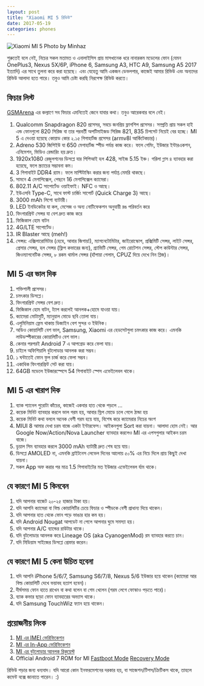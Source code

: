 ```yaml
---
layout: post
title: "Xiaomi MI 5 রিভিউ"
date: 2017-05-19
categories: phones
---
```


![Xiaomi MI 5 Photo by Minhaz](http://i.imgur.com/nbBzviE.jpg)

শুরুতেই বলে নেই, নিচের সকল মতামত ও এনালাইসিস প্রায় মাসখানেক ধরে নানারকম মডেলের ফোন (যেমন OnePlus3, Nexus 5X/6P, iPhone 6, Samsung A3, HTC A9, Samsung A5 2017 ইত্যাদি) এর সাথে তুলনা করে করা হয়েছে। এবং যেহেতু আমি একজন ডেভলপার, কাজেই আমার রিভিউ এবং অন্যদের রিভিউ আলাদা হতে পারে। তবুও আমি চেষ্টা করছি নিরপেক্ষ রিভিউ করতে।

## ফিচার লিস্ট

[GSMArena](http://www.gsmarena.com/xiaomi_mi_5-6948.php) এর কল্যাণে সব ফিচার এমনিতেই জেনে যাবার কথা। তবুও আরেকবার বলে নেই।

1. Qualcomm Snapdragon 820 প্রসেসর, সবচে জনপ্রিয় ফ্লাগশিপ প্রসেসর। সম্প্রতি প্রায় সকল হাই এন্ড ফোনগুলো 820 সিরিজ বা তার পরবর্তী অপটিমাইজড সিরিজ 821, 835 চিপসেট নিয়েই বের হচ্ছে। MI 5 এ দেওয়া হয়েছে কোয়াড কোর ২.১৫ গিগাহার্টজ প্রসেসর (armv8l আর্কিটেকচার)।
2. Adreno 530 জিপিইউ যা 650 মেগাহার্টজ স্পীড পর্যন্ত কাজ করে। ফলে গেমিং, ইউজার ইন্টারএকশন, এনিমেশন, ভিডিও রেন্ডারিং হয় দ্রুত।
3. 1920x1080 রেজুলশনের ডিসপ্লে যার পিপিআই হল 428, সাইজ 5.15 ইঞ্চ। গরিলা গ্লাস ৪ ব্যাবহার করা হয়েছে, ফলে স্ক্র্যাচের সম্ভাবনা কম।
4. 3 গিগাবাইট DDR4 র‍্যাম। ফলে মাল্টিটাস্কিং করার জন্য পর্যাপ্ত মেমরি থাকছে।
5. সামনে 4 মেগাপিক্সেল, পেছনে 16 মেগাপিক্সেল ক্যামেরা।
6. 802.11 A/C সাপোর্টেড ওয়াইফাই। NFC ও আছে।
7. ইউএসবি Type-C, সাথে ফাস্ট চার্জিং সাপোর্ট (Quick Charge 3) আছে।
8. 3000 mAh লিপো ব্যাটারী।
9. LED ইনডিকেটর যা কল, মেসেজ ও অন্য নোটিফেকশন অনুযায়ী রঙ পরিবর্তন করে
10. ফিংগারপ্রিন্ট সেন্সর যা বেশ দ্রুত কাজ করে
11. ফিজিকাল হোম বাটন
12. 4G/LTE সাপোর্টেড।
13. IR Blaster আছে (meh!)
14. সেন্সর: এক্সিলারোমিটার (হেহে, আবার জিগায়!), ম্যাগনেটোমিটার, জাইরোস্কোপ, প্রক্সিমিটি সেন্সর, লাইট সেন্সর, প্রেসার সেন্সর, হল সেন্সর (ফ্লিপ কভারের জন্য), গ্র্যাভিটি সেন্সর, গেম রোটেশন সেন্সর, স্টেপ কাউন্টার সেন্সর, জিওম্যাগনেটিক সেন্সর, ৮ রকম থার্মাল সেন্সর (হাঁপায়া গেলাম, CPUZ দিয়ে দেখে নিন প্লিজ)।

## MI 5 এর ভাল দিক

1. শক্তিশালী প্রসেসর।
2. চমৎকার ডিসপ্লে।
3. ফিংগারপ্রিন্ট সেন্সর বেশ দ্রুত।
4. ফিজিকাল হোম বাটন, ট্যাপ করলেই আনলক+হোমে যাওয়া যায়।
5. ক্যামেরা মোটামুটি, ম্যানুয়াল মোডে ছবি তোলা যায়।
6. এলুমিনিয়াম ফ্রেম থাকায় ডিজাইন বেশ সুন্দর ও ইউনিক।
7. অডিও কোয়ালিটি বেশ ভাল, Samsung, Xiaomi এর হেডসেটগুলা চমৎকার কাজ করে। এমনকি লাউডস্পীকারের কোয়ালিটিও বেশ ভাল।
8. কেনার পরপরই Android 7 এ আপগ্রেড করে ফেলা যায়।
9. চাইলে অফিশিয়ালি বুটলোডার আনলক করা সম্ভব।
10. ১ ঘন্টাতেই ফোন ফুল চার্জ করে ফেলা সম্ভব।
11. একাধিক ফিংগারপ্রিন্ট সেট করা যায়।
12. 64GB মডেলে ইউজারস্পেসে 54 গিগাবাইট স্পেস এভেইলেবল থাকে।

## MI 5 এর খারাপ দিক

1. ব্যাক প্যানেল পুরোটা কাঁচের, কাজেই একবার হাত থেকে পড়লে ...
2. কয়েক মিনিট ব্যাবহার করলে ভাল গরম হয়, আবার স্লিপ মোডে চলে গেলে ঠান্ডা হয়
3. কয়েক মিনিট কথা বললে অনেক বেশী গরম হয়ে যায়, বিশেষ করে ক্যামেরার নিচের অংশ
4. MIUI 8 আমার দেখা চরম বাজে একটা ইন্টারফেস। আইকনগুলা Sort করা যায়না। আলাদা হোম নেই। আর Google Now/Action/Nova Launcher ব্যাবহার করলেও MI এর এপসগুলার আইকন চরম বাজে।
5. ডুয়াল সিম ব্যাবহার করলে 3000 mAh ব্যাটারী দ্রুত শেষ হয়ে যায়।
6. ডিসপ্লে AMOLED না, এমনকি ব্রাইটনেস লেভেল দিনের আল‌োয় ৫০% এর নিচে দিলে প্রায় কিছুই দেখা যায়না।
7. সকল App অফ করার পর মাত্র 1.5 গিগাবাইটের মত ইউজার এভেইলেবল র্যাম থাকে।

## যে কারণে MI 5 কিনবেন

1. যদি আপনার বাজেট ২০-২৫ হাজার টাকা হয়।
2. যদি আপনি ক্যামেরা বা বিল্ড কোয়ালিটির চেয়ে ফিচার ও স্পীডকে বেশী প্রাধান্য দিয়ে থাকেন।
3. যদি আপনার হাত থেকে ফোন পড়ে ভাঙার হার কম হয়।
4. যদি Android Nougat আপডেট না পেলে আপনার ঘুমে সমস্যা হয়।
5. যদি আপনার A/C ব্যান্ডের রাউটার থাকে।
6. যদি বুটলোডার আনলক করে Lineage OS (aka CyanogenMod) রম ব্যাবহার করতে চান।
7. যদি মিডিয়াম সাইজের ডিসপ্লে প্রেফার করেন।

## যে কারণে MI 5 কেনা উচিত হবেনা

1. যদি আপনি iPhone 5/6/7, Samsung S6/7/8, Nexus 5/6 ইউজার হয়ে থাকেন (ক্যামেরা আর বিল্ড কোয়ালিটি দেখে ভয়াবহ হতাশ হবেন)।
2. দীর্ঘসময় ফোন হাতে রাখেন বা কথা বলেন বা গেম খেলেন (গরম লেগে ফোস্কাও পড়তে পারে)।
3. ব্যাক কভার ছাড়া ফোন ব্যাবহারের অভ্যাস থাকে।
4. যদি Samsung TouchWiz ফ্যান হয়ে থাকেন।

## প্রয়োজনীয় লিংক

1. [MI এর IMEI ভেরিফিকেশন](http://www.mi.com/verify/#imei_en)
2. [MI এর In-App ভেরিফিকেশন](https://jd.mi.com/)
3. [MI এর বুটলোডার আনলক রিকুয়েস্ট](http://en.miui.com/unlock/)
4. Official Android 7 ROM for MI [Fastboot Mode](http://bigota.d.miui.com/V8.2.2.0.NAAMIEB/gemini_global_images_V8.2.2.0.NAAMIEB_20170407.0000.00_7.0_global_95e92d22eb.tgz) [Recovery Mode](http://bigota.d.miui.com/V8.2.2.0.NAAMIEB/miui_MI5Global_V8.2.2.0.NAAMIEB_b03a4b93ba_7.0.zip)

রিভিউ পড়ার জন্য ধন্যবাদ। যদি আরো কোন ইনফরমেশনের দরকার হয়, বা সাজেশন/টিপস/ক্রিটিকস থাকে, তাহলে কমেন্ট বক্সে জানাতে পারেন। :)
